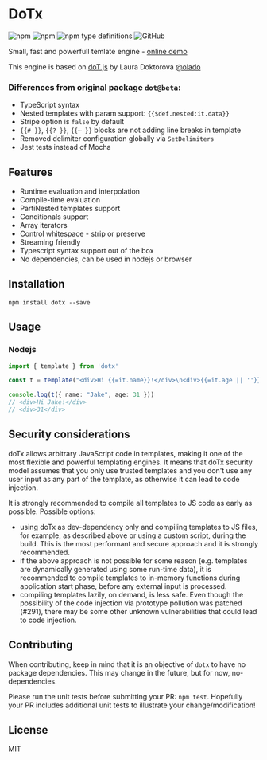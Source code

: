 # DoTx

<img alt="npm" src="https://img.shields.io/npm/v/dotx"> <img alt="npm" src="https://img.shields.io/npm/dm/dotx?label=npm"> <img alt="npm type definitions" src="https://img.shields.io/npm/types/dotx"> <img alt="GitHub" src="https://img.shields.io/github/license/udamir/dotx">

Small, fast and powerfull temlate engine - [online demo](https://udamir.github.io/dotx/)

This engine is based on [doT.js](https://github.com/olado/doT) by Laura Doktorova [@olado](http://twitter.com/olado)

### Differences from original package `dot@beta`:
- TypeScript syntax
- Nested templates with param support: `{{$def.nested:it.data}}`
- Stripe option is `false` by default
- `{{# }}`, `{{? }}`, `{{~ }}` blocks are not adding line breaks in template
- Removed delimiter configuration globally via `SetDelimiters`
- Jest tests instead of Mocha

## Features
- Runtime evaluation and interpolation
- Compile-time evaluation
- PartiNested templates support
- Conditionals support
- Array iterators
- Control whitespace - strip or preserve
- Streaming friendly
- Typescript syntax support out of the box
- No dependencies, can be used in nodejs or browser

## Installation
```SH
npm install dotx --save
```

## Usage

### Nodejs
```ts
import { template } from 'dotx'

const t = template("<div>Hi {{=it.name}}!</div>\n<div>{{=it.age || ''}}</div>")

console.log(t({ name: "Jake", age: 31 }))
// <div>Hi Jake!</div>
// <div>31</div>
```

## Security considerations

doTx allows arbitrary JavaScript code in templates, making it one of the most flexible and powerful templating engines. It means that doTx security model assumes that you only use trusted templates and you don't use any user input as any part of the template, as otherwise it can lead to code injection.

It is strongly recommended to compile all templates to JS code as early as possible. Possible options:

- using doTx as dev-dependency only and compiling templates to JS files, for example, as described above or using a custom script, during the build. This is the most performant and secure approach and it is strongly recommended.
- if the above approach is not possible for some reason (e.g. templates are dynamically generated using some run-time data), it is recommended to compile templates to in-memory functions during application start phase, before any external input is processed.
- compiling templates lazily, on demand, is less safe. Even though the possibility of the code injection via prototype pollution was patched (#291), there may be some other unknown vulnerabilities that could lead to code injection.


## Contributing
When contributing, keep in mind that it is an objective of `dotx` to have no package dependencies. This may change in the future, but for now, no-dependencies.

Please run the unit tests before submitting your PR: `npm test`. Hopefully your PR includes additional unit tests to illustrate your change/modification!

## License

MIT
